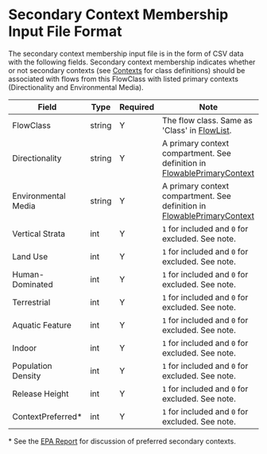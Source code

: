 # Secondary Context Membership Input File Format

The secondary context membership input file is in the form of CSV data with the following fields.
Secondary context membership indicates whether or not secondary contexts (see [Contexts](Contexts.md)
for class definitions) should be associated with flows from this FlowClass with listed primary contexts
 (Directionality and Environmental Media).

 Field | Type | Required |  Note |
----------- |  ---- | ---------| -----  |
 FlowClass | string | Y | The flow class. Same as 'Class' in [FlowList](FlowList.md). |
 Directionality | string | Y |  A primary context compartment. See definition in [FlowablePrimaryContext](FlowablePrimaryContext.md) |
 Environmental Media | string | Y | A primary context compartment.  See definition in [FlowablePrimaryContext](FlowablePrimaryContext.md) |
 Vertical Strata | int | Y | `1` for included and `0` for excluded. See note.  |
 Land Use | int | Y | `1` for included and `0` for excluded. See note. |
 Human-Dominated | int | Y  | `1` for included and `0` for excluded. See note. |
 Terrestrial | int | Y | `1` for included and `0` for excluded. See note. |
 Aquatic Feature | int | Y | `1` for included and `0` for excluded. See note. |
 Indoor | int |  Y |  `1` for included and `0` for excluded. See note. |
 Population Density | int | Y | `1` for included and `0` for excluded. See note. |  
 Release Height | int | Y | `1` for included and `0` for excluded. See note. |
 ContextPreferred* | int | Y | `1` for included and `0` for excluded. See note. |

 \* See the [EPA Report]((https://cfpub.epa.gov/si/si_public_search_results.cfm?simpleSearch=0&showCriteria=2&searchAll=elementary+flows&TIMSType=Published+Report&dateBeginPublishedPresented=07%2F31%2F2019))
  for discussion of preferred secondary contexts.
